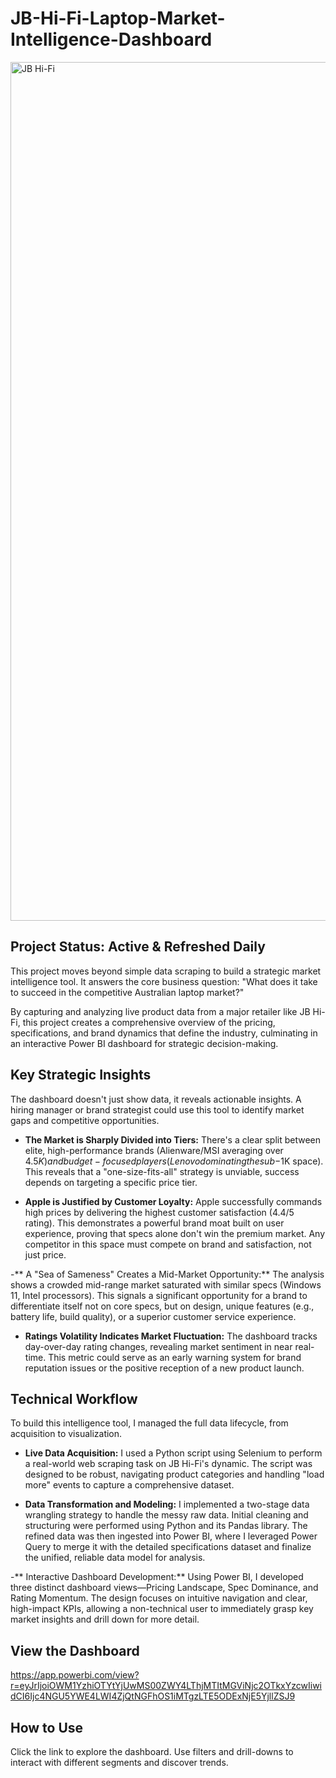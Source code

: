 # JB-Hi-Fi-Laptop-Market-Intelligence-Dashboard
<img width="2434" height="1374" alt="JB Hi-Fi" src="https://github.com/user-attachments/assets/3ad24b6d-bfcf-4a5b-9c3a-838476b7ee11" />


## Project Status: Active & Refreshed Daily

This project moves beyond simple data scraping to build a strategic market intelligence tool. It answers the core business question: "What does it take to succeed in the competitive Australian laptop market?"

By capturing and analyzing live product data from a major retailer like JB Hi-Fi, this project creates a comprehensive overview of the pricing, specifications, and brand dynamics that define the industry, culminating in an interactive Power BI dashboard for strategic decision-making.

## Key Strategic Insights
The dashboard doesn't just show data, it reveals actionable insights. A hiring manager or brand strategist could use this tool to identify market gaps and competitive opportunities.

- **The Market is Sharply Divided into Tiers:** There's a clear split between elite, high-performance brands (Alienware/MSI averaging over $4.5K) and budget-focused players (Lenovo dominating the sub-$1K space). This reveals that a "one-size-fits-all" strategy is unviable, success depends on targeting a specific price tier.

- **Apple is Justified by Customer Loyalty:** Apple successfully commands high prices by delivering the highest customer satisfaction (4.4/5 rating). This demonstrates a powerful brand moat built on user experience, proving that specs alone don't win the premium market. Any competitor in this space must compete on brand and satisfaction, not just price.

-** A "Sea of Sameness" Creates a Mid-Market Opportunity:** The analysis shows a crowded mid-range market saturated with similar specs (Windows 11, Intel processors). This signals a significant opportunity for a brand to differentiate itself not on core specs, but on design, unique features (e.g., battery life, build quality), or a superior customer service experience.

- **Ratings Volatility Indicates Market Fluctuation:** The dashboard tracks day-over-day rating changes, revealing market sentiment in near real-time. This metric could serve as an early warning system for brand reputation issues or the positive reception of a new product launch.

## Technical Workflow
To build this intelligence tool, I managed the full data lifecycle, from acquisition to visualization.

- **Live Data Acquisition:** I used a Python script using Selenium to perform a real-world web scraping task on JB Hi-Fi's dynamic. The script was designed to be robust, navigating product categories and handling "load more" events to capture a comprehensive dataset.

- **Data Transformation and Modeling:** I implemented a two-stage data wrangling strategy to handle the messy raw data. Initial cleaning and structuring were performed using Python and its Pandas library. The refined data was then ingested into Power BI, where I leveraged Power Query to merge it with the detailed specifications dataset and finalize the unified, reliable data model for analysis.

-** Interactive Dashboard Development:** Using Power BI, I developed three distinct dashboard views—Pricing Landscape, Spec Dominance, and Rating Momentum. The design focuses on intuitive navigation and clear, high-impact KPIs, allowing a non-technical user to immediately grasp key market insights and drill down for more detail.

## View the Dashboard
https://app.powerbi.com/view?r=eyJrIjoiOWM1YzhiOTYtYjUwMS00ZWY4LThjMTItMGViNjc2OTkxYzcwIiwidCI6Ijc4NGU5YWE4LWI4ZjQtNGFhOS1iMTgzLTE5ODExNjE5YjllZSJ9

## How to Use
Click the link to explore the dashboard. Use filters and drill-downs to interact with different segments and discover trends.
